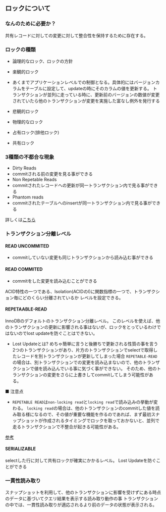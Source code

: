 ## ロックについて

### なんのために必要か？
共有レコードに対しての変更に対して整合性を保持するために存在する。

### ロックの種類
- 論理的なロック、ロックの方針
 - 楽観的ロック
  - あくまでアプリケーションレベルでの制御となる。具体的にはバージョンカラムをテーブルに設定して、updateの時にそのカラムの値を更新する。
    トランザクションが並列に走っている時に、更新前のバージョンの数値が変更されていたら他のトランザクションが変更を実施した富なし例外を発行する
 - 悲観的ロック

- 物理的なロック
 - 占有ロック(排他ロック)
 - 共有ロック

### 3種類の不都合な現象

- Dirty Reads
 - commitされる前の変更を見る事ができる
- Non Repetable Reads
 - commitされたレコードへの更新が同一トランザクション内で見る事ができる
- Phantom reads
 - commitされたテーブルへのinsertが同一トランザクション内で見る事ができる

詳しくは[こちら](https://qiita.com/momotaro98/items/ad859ec2934ee98540fb)

### トランザクション分離レベル

#### READ UNCOMMITED
- commitしていない変更も同じトランザクションから読み込む事ができる

#### READ COMMITED
- commitをした変更を読み込むことができる

ACID特性の一つである、Isolation(ACIDのI)に関数指標の一つで、トランザクション毎にどのくらい分離されているか
レベルを設定できる。

#### REPETAABLE-READ
InnoDBのデフォルトのトランザクション分離レベル。
このレベルを使えば、他のトランザクションの更新に影響される事はないが、ロックをとっているわけではないのでlost updateを防ぐことはできない。

- Lost Updateとは?
めちゃ簡単に言うと後勝ちで更新される性質の事を言う
2つのトランザクションがあり、片方のトランザクションでselectで取得したレコードを別トランザクションが更新してしまった場合
`REPETABLE-READ`の場合は、別トランザクションでの変更を読み込まないので、他のトランザクションで値を読み込んでいる事に気づく事ができない。
そのため、他のトランザクションの変更をさらに上書きしてcommitしてしまう可能性がある。

■ 注意点
- `REPETABLE READ`は`non-locking read`と`locking read`で読み込みの挙動が変わる。
`locking read`の場合は、他のトランザクションのcommitした値を読み取る様になるので、その値が重要な機能を作るのであれば、まず最初スナップショットが作成されるタイミングでロックを取っておかないと、並列で走るトランザクションで不整合が起きる可能性がある。

[参考](https://techblog.kayac.com/repeatable_read.html)

#### SERIALIZABLE
selectした行に対して共有ロックが確実にかかるレベル。
Lost Updateを防ぐことができる

### 一貫性読み取り
スナップショットを利用して、他のトランザクションに影響を受けずにある時点のデータに基づいてクエリ結果を表示する読み取り動作の事
トランザクションの中では、一貫性読み取りが適応されるより前のデータの状態が表示される。






